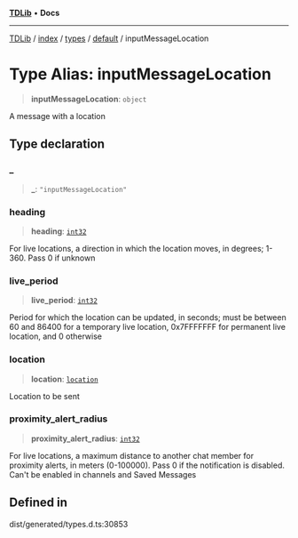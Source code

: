 [**TDLib**](../../../../../../README.md) • **Docs**

***

[TDLib](../../../../../../modules.md) / [index](../../../../../README.md) / [types](../../../README.md) / [default](../README.md) / inputMessageLocation

# Type Alias: inputMessageLocation

> **inputMessageLocation**: `object`

A message with a location

## Type declaration

### \_

> **\_**: `"inputMessageLocation"`

### heading

> **heading**: [`int32`](int32.md)

For live locations, a direction in which the location moves, in degrees; 1-360. Pass 0 if unknown

### live\_period

> **live\_period**: [`int32`](int32.md)

Period for which the location can be updated, in seconds; must be between 60 and 86400 for a temporary live location, 0x7FFFFFFF for permanent live location, and 0 otherwise

### location

> **location**: [`location`](location.md)

Location to be sent

### proximity\_alert\_radius

> **proximity\_alert\_radius**: [`int32`](int32.md)

For live locations, a maximum distance to another chat member for proximity alerts, in meters (0-100000). Pass 0 if the notification is disabled. Can't be enabled in channels and Saved Messages

## Defined in

dist/generated/types.d.ts:30853
